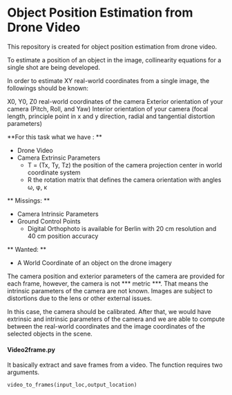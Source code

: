 # Object Position Estimation from Drone Video

This repository is created for object position estimation from drone video.

To estimate a position of an object in the image, collinearity equations for a single shot are being developed. 

In order to estimate XY real-world coordinates from a single image, the followings should be known:

X0, Y0, Z0 real-world coordinates of the camera
Exterior orientation of your camera (Pitch, Roll, and Yaw)
Interior orientation of your camera (focal length, principle point in x and y direction, radial and tangential distortion parameters)

**For this task what we have : **
- Drone Video
- Camera Extrinsic Parameters
  - T = (Tx, Ty, Tz) the position of the camera projection center in world coordinate system
  - R the rotation matrix that defines the camera orientation with angles ω, φ, κ 

** Missings: **
- Camera Intrinsic Parameters
- Ground Control Points 
  - Digital Orthophoto is available for Berlin with 20 cm resolution and 40 cm position accuracy

** Wanted: **
- A World Coordinate of an object on the drone imagery 


The camera position and exterior parameters of the camera are provided for each frame, however,  the camera is not *** metric ***.
That means the intrinsic parameters of the camera are not known. Images are subject to distortions due to the lens or other external issues.

In this case, the camera should be calibrated. 
After that, we would have extrinsic and intrinsic parameters of the camera and we are able to compute between the real-world coordinates and the image coordinates of the selected objects in the scene.

#### Video2frame.py 

It basically extract and save frames from a video.
The function requires two arguments.

```
video_to_frames(input_loc,output_location)
```
